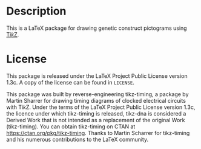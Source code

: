 # Description

This is a LaTeX package for drawing genetic construct pictograms using [Ti*k*Z](https://www.ctan.org/pkg/pgf).

# License

This package is released under the LaTeX Project Public License version
1.3c. A copy of the license can be found in `LICENSE`. 

This package was built by reverse-engineering tikz-timing, a package by
Martin Sharrer for drawing timing diagrams of clocked electrical circuits
with Ti*k*Z. Under the terms of the LaTeX Project Public License version
1.3c, the licence under which tikz-timing is released, tikz-dna is considered
a Derived Work that is not intended as a replacement of the original Work
(tikz-timing). You can obtain tikz-timing on CTAN at <https://ctan.org/pkg/tikz-timing>.
Thanks to Martin Scharrer for tikz-timing and his numerous contributions
to the LaTeX community.
